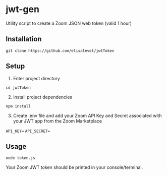 # jwt-gen
Utility script to create a Zoom JSON web token (valid 1 hour)

## Installation

`git clone https://github.com/elisalevet/jwtToken`

## Setup

1. Enter project directory

`cd jwtToken`

2. Install project dependencies

`npm install`

3. Create .env file and add your Zoom API Key and Secret associated with your JWT app from the Zoom Marketplace

`API_KEY=`
`API_SECRET=`

## Usage

`node token.js`

Your Zoom JWT token should be printed in your console/terminal.



